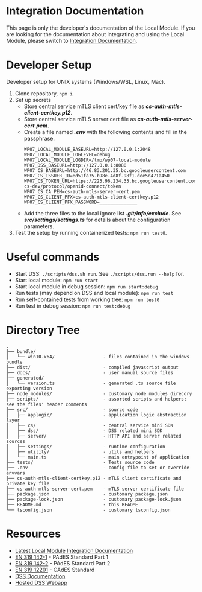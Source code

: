 
# Integration Documentation

This page is only the developer's documentation of the Local Module. If you are looking for the documentation about integrating and using the Local Module, please switch to [Integration Documentation](docs/README.md).

# Developer Setup

Developer setup for UNIX systems (Windows/WSL, Linux, Mac).

1. Clone repository, `npm i`
2. Set up secrets
    - Store central service mTLS client cert/key file as ***cs-auth-mtls-client-certkey.p12***.
    - Store central service mTLS server cert file as ***cs-auth-mtls-server-cert.pem***.
    - Create a file named ***.env*** with the following contents and fill in the passphrase.
        ```
        WP07_LOCAL_MODULE_BASEURL=http://127.0.0.1:2048
        WP07_LOCAL_MODULE_LOGLEVEL=debug
        WP07_LOCAL_MODULE_LOGDIR=/tmp/wp07-local-module
        WP07_DSS_BASEURL=http://127.0.0.1:8080
        WP07_CS_BASEURL=http://46.83.201.35.bc.googleusercontent.com
        WP07_CS_ISSUER_ID=8d51fa75-b98e-4d8f-98f1-dee5d471a450
        WP07_CS_TOKEN_URL=https://225.96.234.35.bc.googleusercontent.com/realms/bird-cs-dev/protocol/openid-connect/token
        WP07_CS_CA_PEM=cs-auth-mtls-server-cert.pem
        WP07_CS_CLIENT_PFX=cs-auth-mtls-client-certkey.p12
        WP07_CS_CLIENT_PFX_PASSWORD=______________
        ```
    - Add the three files to the local ignore list ***.git/info/exclude***. See ***src/settings/settings.ts*** for details about the configuration parameters.
3. Test the setup by running containerized tests: `npm run test0`.

# Useful commands

- Start DSS: `./scripts/dss.sh run`. See `./scripts/dss.run --help` for.
- Start local module: `npm run start`
- Start local module in debug session: `npm run start:debug`
- Run tests (may depend on DSS and local module): `npm run test`
- Run self-contained tests from working tree: `npm run test0`
- Run test in debug session: `npm run test:debug`

# Directory Tree

```
.
├── bundle/
│   └── win10-x64/                  - files contained in the windows bundle
├── dist/                           - compiled javascript output
├── docs/                           - user manual source files
├── generated/
│   └── version.ts                  - generated .ts source file exporting version
├── node_modules/                   - customary node modules direcory
├── scripts/                        - assorted scripts and helpers; see the files' header comments
├── src/                            - source code
│   ├── applogic/                   - application logic abstraction layer
│   ├── cs/                         - central service mini SDK
│   ├── dss/                        - DSS related mini SDK
│   ├── server/                     - HTTP API and server related sources
│   ├── settings/                   - runtime configuration
│   ├── utility/                    - utils and helpers
│   └── main.ts                     - main entrypoint of application
├── tests/                          - Tests source code
├── .env                            - config file to set or override envvars
├── cs-auth-mtls-client-certkey.p12 - mTLS client certificate and private key file
├── cs-auth-mtls-server-cert.pem    - mTLS server certificate file
├── package.json                    - customary package.json
├── package-lock.json               - customary package-lock.json
├── README.md                       - this README
└── tsconfig.json                   - customary tsconfig.json
```

# Resources

- [Latest Local Module Integration Documentation](https://github.com/bird-wp07/local-module/tree/main/docs)
- [EN 319 142-1](https://www.etsi.org/deliver/etsi_en/319100_319199/31914201/01.01.01_60/en_31914201v010101p.pdf) - PAdES Standard Part 1
- [EN 319 142-2](https://www.etsi.org/deliver/etsi_en/319100_319199/31914202/01.01.01_60/en_31914202v010101p.pdf) - PAdES Standard Part 2
- [EN 319 12201](https://www.etsi.org/deliver/etsi_en/319100_319199/31912201/01.01.05_20/en_31912201v010105a.pdf) - CAdES Standard
- [DSS Documentation](https://ec.europa.eu/digital-building-blocks/DSS/webapp-demo/doc/dss-documentation.html)
- [Hosted DSS Webapp](https://ec.europa.eu/digital-building-blocks/DSS/webapp-demo/)